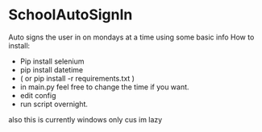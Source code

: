 # SchoolAutoSignIn
Auto signs the user in on mondays at a time using some basic info
How to install:
- Pip install selenium 
- pip install datetime
- ( or pip install -r requirements.txt )
- in main.py feel free to change the time if you want.
- edit config
- run script overnight.


also this is currently windows only cus im lazy
